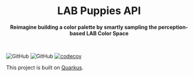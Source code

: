 <div align="center">
	<h1>LAB Puppies API</h1>
	<p>
		<b>Reimagine building a color palette by smartly sampling the perception-based LAB Color Space</b>
	</p>
	<br>
</div>

![GitHub](https://img.shields.io/github/license/Kulesko/lab-puppies-api)
![GitHub](https://github.com/Kulesko/lab-puppies-api/actions/workflows/maven.yml/badge.svg)
[![codecov](https://codecov.io/gh/Kulesko/lab-puppies-api/branch/main/graph/badge.svg?token=RRTCGZ9AOV)](https://codecov.io/gh/Kulesko/lab-puppies-api)

This project is built on [Quarkus](https://quarkus.io/).
